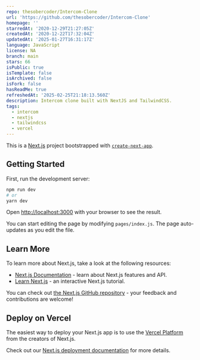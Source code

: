```yaml
---
repo: thesobercoder/Intercom-Clone
url: 'https://github.com/thesobercoder/Intercom-Clone'
homepage: ''
starredAt: '2020-12-29T21:27:05Z'
createdAt: '2020-12-22T17:32:04Z'
updatedAt: '2025-01-27T16:31:17Z'
language: JavaScript
license: NA
branch: main
stars: 66
isPublic: true
isTemplate: false
isArchived: false
isFork: false
hasReadMe: true
refreshedAt: '2025-02-25T21:18:13.560Z'
description: Intercom clone built with NextJS and TailwindCSS.
tags:
  - intercom
  - nextjs
  - tailwindcss
  - vercel
---
```


This is a [Next.js](https://nextjs.org/) project bootstrapped with [`create-next-app`](https://github.com/vercel/next.js/tree/canary/packages/create-next-app).

## Getting Started

First, run the development server:

```bash
npm run dev
# or
yarn dev
```

Open [http://localhost:3000](http://localhost:3000) with your browser to see the result.

You can start editing the page by modifying `pages/index.js`. The page auto-updates as you edit the file.

## Learn More

To learn more about Next.js, take a look at the following resources:

- [Next.js Documentation](https://nextjs.org/docs) - learn about Next.js features and API.
- [Learn Next.js](https://nextjs.org/learn) - an interactive Next.js tutorial.

You can check out [the Next.js GitHub repository](https://github.com/vercel/next.js/) - your feedback and contributions are welcome!

## Deploy on Vercel

The easiest way to deploy your Next.js app is to use the [Vercel Platform](https://vercel.com/import?utm_medium=default-template&filter=next.js&utm_source=create-next-app&utm_campaign=create-next-app-readme) from the creators of Next.js.

Check out our [Next.js deployment documentation](https://nextjs.org/docs/deployment) for more details.
